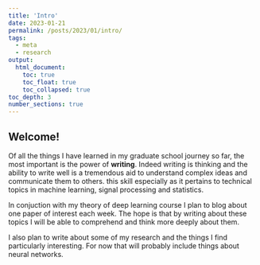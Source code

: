 ```yaml
---
title: 'Intro'
date: 2023-01-21
permalink: /posts/2023/01/intro/
tags:
  - meta
  - research
output:
  html_document:
    toc: true
    toc_float: true
    toc_collapsed: true
toc_depth: 3
number_sections: true
---
```

## Welcome!

Of all the things I have learned in my graduate school journey so far, the most important is the power of **writing**. Indeed writing is thinking and the ability to write well is a tremendous aid to understand complex ideas and communicate them to others. this skill especially as it pertains to technical topics in machine learning, signal processing and statistics.

In conjuction with my theory of deep learning course I plan to blog about one paper of interest each week. The hope is that by writing about these topics I will be able to comprehend and think more deeply about them.  

I also plan to write about some of my research and the things I find particularly interesting. For now that will probably include things about neural networks. 